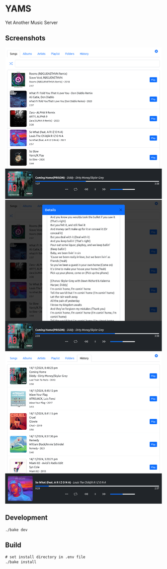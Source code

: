 # YAMS

Yet Another Music Server

## Screenshots
![](docs/1.png)
![](docs/2.png)
![](docs/3.png)

## Development

```
./bake dev
```

## Build

```
# set install directory in .env file
./bake install
```

